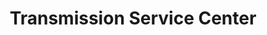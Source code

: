 ---
title: "Transmission Service Center"
url: /lauderhill/transmission-service-center/
shop: Autowerkstatt
---
